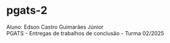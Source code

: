 # pgats-2

Aluno: Edson Castro Guimarães Júnior  
PGATS - Entregas de trabalhos de conclusão - Turma 02/2025
